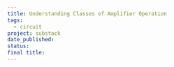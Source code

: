 ```yaml
---
title: Understanding Classes of Amplifier Operation
tags:
  - circuit
project: substack
date_published: 
status: 
final title:
---
```

